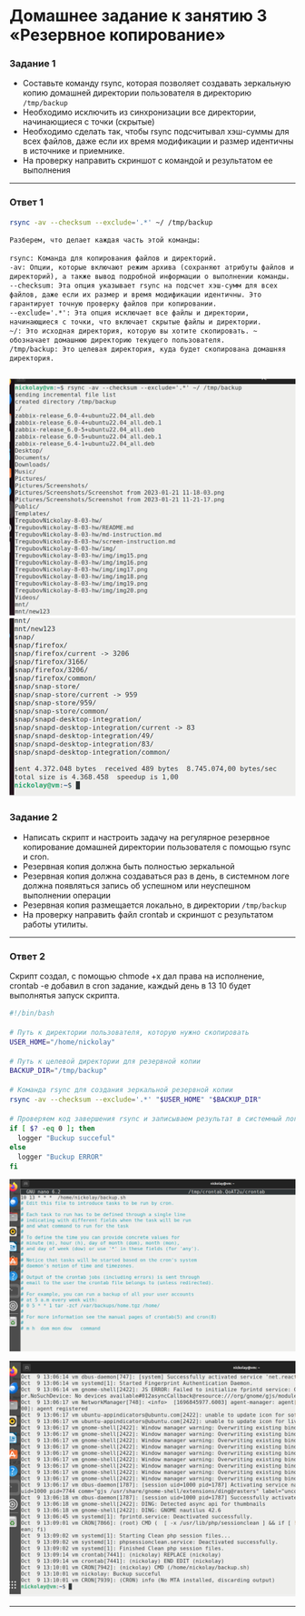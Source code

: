 # Домашнее задание к занятию 3 «Резервное копирование»

### Задание 1
- Составьте команду rsync, которая позволяет создавать зеркальную копию домашней директории пользователя в директорию `/tmp/backup`
- Необходимо исключить из синхронизации все директории, начинающиеся с точки (скрытые)
- Необходимо сделать так, чтобы rsync подсчитывал хэш-суммы для всех файлов, даже если их время модификации и размер идентичны в источнике и приемнике.
- На проверку направить скриншот с командой и результатом ее выполнения
------
### Ответ 1

```bash
rsync -av --checksum --exclude='.*' ~/ /tmp/backup
```
```
Разберем, что делает каждая часть этой команды:

rsync: Команда для копирования файлов и директорий.
-av: Опции, которые включают режим архива (сохраняют атрибуты файлов и директорий), а также вывод подробной информации о выполнении команды.
--checksum: Эта опция указывает rsync на подсчет хэш-сумм для всех файлов, даже если их размер и время модификации идентичны. Это гарантирует точную проверку файлов при копировании.
--exclude='.*': Эта опция исключает все файлы и директории, начинающиеся с точки, что включает скрытые файлы и директории.
~/: Это исходная директория, которую вы хотите скопировать. ~ обозначает домашнюю директорию текущего пользователя.
/tmp/backup: Это целевая директория, куда будет скопирована домашняя директория.
```
![image](https://github.com/mescal1ne1986/home_work/blob/main/Отказоустойчивость/Снимок%20экрана%202023-10-09%20122215.png)
![image](https://github.com/mescal1ne1986/home_work/blob/main/Отказоустойчивость/Снимок%20экрана%202023-10-09%20122246.png)
------
### Задание 2
- Написать скрипт и настроить задачу на регулярное резервное копирование домашней директории пользователя с помощью rsync и cron.
- Резервная копия должна быть полностью зеркальной
- Резервная копия должна создаваться раз в день, в системном логе должна появляться запись об успешном или неуспешном выполнении операции
- Резервная копия размещается локально, в директории `/tmp/backup`
- На проверку направить файл crontab и скриншот с результатом работы утилиты.

---
### Ответ 2
Скрипт создал, с помощью chmode +x дал права на исполнение, crontab -e добавил в cron задание, каждый день в 13 10 будет выполнятья запуск скрипта.

```bash
#!/bin/bash

# Путь к директории пользователя, которую нужно скопировать
USER_HOME="/home/nickolay"

# Путь к целевой директории для резервной копии
BACKUP_DIR="/tmp/backup"

# Команда rsync для создания зеркальной резервной копии
rsync -av --checksum --exclude='.*' "$USER_HOME" "$BACKUP_DIR"

# Проверяем код завершения rsync и записываем результат в системный лог
if [ $? -eq 0 ]; then
  logger "Buckup succeful"
else
  logger "Buckup ERROR"
fi
```
![image](https://github.com/mescal1ne1986/home_work/blob/main/Отказоустойчивость/Снимок%20экрана%202023-10-09%20131123.png)

![image](https://github.com/mescal1ne1986/home_work/blob/main/Отказоустойчивость/Снимок%20экрана%202023-10-09%20131103.png)



---


